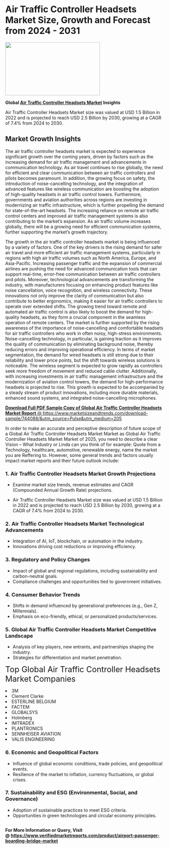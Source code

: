 <H1>Air Traffic Controller Headsets Market Size, Growth and Forecast from 2024 - 2031</H1><img class="aligncenter size-medium wp-image-584254" src="https://thirdeyenews.in/wp-content/uploads/2024/09/Global-Market-Research-300x168.jpeg" alt="" width="300" height="168" /><p><strong>Global&nbsp;<a href="https://www.marketsizeandtrends.com/download-sample/744088/&amp;utm_source=Pulse&amp;utm_medium=205">Air Traffic Controller Headsets Market</a> Insights</strong></p><p>Air Traffic Controller Headsets Market size was valued at USD 1.5 Billion in 2022 and is projected to reach USD 2.5 Billion by 2030, growing at a CAGR of 7.4% from 2024 to 2030.</p><p><h2>Market Growth Insights</h2> <p>The air traffic controller headsets market is expected to experience significant growth over the coming years, driven by factors such as the increasing demand for air traffic management and advancements in communication technology. As air travel continues to rise globally, the need for efficient and clear communication between air traffic controllers and pilots becomes paramount. In addition, the growing focus on safety, the introduction of noise-cancelling technology, and the integration of advanced features like wireless communication are boosting the adoption of high-quality headsets in air traffic control towers. Furthermore, governments and aviation authorities across regions are investing in modernizing air traffic infrastructure, which is further propelling the demand for state-of-the-art headsets. The increasing reliance on remote air traffic control centers and improved air traffic management systems is also contributing to the market’s expansion. As air traffic volume increases globally, there will be a growing need for efficient communication systems, further supporting the market’s growth trajectory. <p><a href="#"></a></p> <p>The growth in the air traffic controller headsets market is being influenced by a variety of factors. One of the key drivers is the rising demand for safer air travel and more efficient air traffic management systems, particularly in regions with high air traffic volumes such as North America, Europe, and Asia-Pacific. Increasing passenger traffic and the expansion of commercial airlines are pushing the need for advanced communication tools that can support real-time, error-free communication between air traffic controllers and pilots. Moreover, technological advancements are transforming the industry, with manufacturers focusing on enhancing product features like noise cancellation, voice recognition, and wireless connectivity. These innovations not only improve the clarity of communication but also contribute to better ergonomics, making it easier for air traffic controllers to operate over extended shifts. The growing trend toward remote and automated air traffic control is also likely to boost the demand for high-quality headsets, as they form a crucial component in the seamless operation of remote centers. The market is further supported by the rising awareness of the importance of noise-cancelling and comfortable headsets for air traffic controllers who work in often noisy, high-stress environments. Noise-cancelling technology, in particular, is gaining traction as it improves the quality of communication by eliminating background noise, thereby reducing errors and improving operational efficiency. In terms of market segmentation, the demand for wired headsets is still strong due to their reliability and lower price points, but the shift towards wireless solutions is noticeable. The wireless segment is expected to grow rapidly as controllers seek more freedom of movement and reduced cable clutter. Additionally, with increasing investments in air traffic management infrastructure and the modernization of aviation control towers, the demand for high-performance headsets is projected to rise. This growth is expected to be accompanied by a steady stream of product innovations, including more durable materials, enhanced sound systems, and integrated noise-cancelling microphones. <p><a href="#"></p><p><span class=""><strong>Download Full PDF Sample Copy of Global Air Traffic Controller Headsets Market Report</strong> @ <a href="https://www.marketsizeandtrends.com/download-sample/744088/&amp;utm_source=Pulse&amp;utm_medium=205" target="_blank">https://www.marketsizeandtrends.com/download-sample/744088/&amp;utm_source=Pulse&amp;utm_medium=205</a></span></p><p>In order to make an accurate and perceptive description of future scope of a Global&nbsp;Air Traffic Controller Headsets Market Market as Global&nbsp;Air Traffic Controller Headsets Market Market of 2025, you need to describe a clear Vision &ndash; What Industry or Linda can you think of for example: Quote from a Technology, healthcare, automotive, renewable energy, name the market you are Reffering to. However, some general trends and factors usually impact market reports and their future outlook include:</p><h3>1.&nbsp;<strong>Air Traffic Controller Headsets Market Growth Projections</strong></h3><ul><li>Examine market size trends, revenue estimates and CAGR (Compounded Annual Growth Rate) projections.</li><li><p>Air Traffic Controller Headsets Market size was valued at USD 1.5 Billion in 2022 and is projected to reach USD 2.5 Billion by 2030, growing at a CAGR of 7.4% from 2024 to 2030.</p></li></ul><h3>2.&nbsp;<strong>Air Traffic Controller Headsets Market Technological Advancements</strong></h3><ul><li>Integration of AI, IoT, blockchain, or automation in the industry.</li><li>Innovations driving cost reductions or improving efficiency.</li></ul><h3>3.&nbsp;<strong>Regulatory and Policy Changes</strong></h3><ul><li>Impact of global and regional regulations, including sustainability and carbon-neutral goals.</li><li>Compliance challenges and opportunities tied to government initiatives.</li></ul><h3>4.&nbsp;<strong>Consumer Behavior Trends</strong></h3><ul><li>Shifts in demand influenced by generational preferences (e.g., Gen Z, Millennials).</li><li>Emphasis on eco-friendly, ethical, or personalized products/services.</li></ul><h3>5.&nbsp;<strong>Global Air Traffic Controller Headsets Market Competitive Landscape</strong></h3><ul><li>Analysis of key players, new entrants, and partnerships shaping the industry.</li><li>Strategies for differentiation and market penetration.</li></ul><p data-pm-slice="1 1 []"><span style="color: inherit; font-family: inherit; font-size: 25px;">Top Global Air Traffic Controller Headsets Market Companies</span></p><div class="" data-test-id=""><p><li>3M</li><li> Clement Clarke</li><li> ESTERLINE BELGIUM</li><li> FACTEM</li><li> GLOBALSYS</li><li> Holmberg</li><li> IMTRADEX</li><li> PLANTRONICS</li><li> SENNHEISER AVIATION</li><li> VALIS ENGINEERING</li></p></div><h3>6.&nbsp;<strong>Economic and Geopolitical Factors</strong></h3><ul><li>Influence of global economic conditions, trade policies, and geopolitical events.</li><li>Resilience of the market to inflation, currency fluctuations, or global crises.</li></ul><h3>7.&nbsp;<strong>Sustainability and ESG (Environmental, Social, and Governance)</strong></h3><ul><li>Adoption of sustainable practices to meet ESG criteria.</li><li>Opportunities in green technologies and circular economy principles.</li></ul><h2><strong style="font-size: 14px;">For More Information or Query, Visit @&nbsp;</strong><a style="background-color: #ffffff; font-size: 14px;" href="https://www.marketsizeandtrends.com/report/air-traffic-controller-headsets-market/" target="_blank">https://www.verifiedmarketreports.com/product/airport-passenger-boarding-bridge-market</a></h2>
